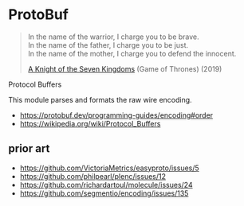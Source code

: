 # ProtoBuf

> In the name of the warrior, I charge you to be brave.\
> In the name of the father, I charge you to be just.\
> In the name of the mother, I charge you to defend the innocent.
>
> [A Knight of the Seven Kingdoms][1] (Game of Thrones) (2019)

Protocol Buffers

This module parses and formats the raw wire encoding.

- https://protobuf.dev/programming-guides/encoding#order
- <https://wikipedia.org/wiki/Protocol_Buffers>

[1]://youtube.com/watch?v=4R2St68Kl-g

## prior art

- https://github.com/VictoriaMetrics/easyproto/issues/5
- https://github.com/philpearl/plenc/issues/12
- https://github.com/richardartoul/molecule/issues/24
- https://github.com/segmentio/encoding/issues/135
